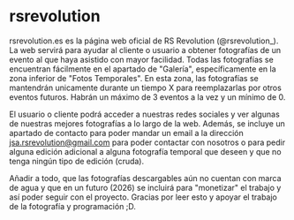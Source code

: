# rsrevolution

rsrevolution.es es la página web oficial de RS Revolution (@rsrevolution_). La web servirá para ayudar al cliente o usuario a 
obtener fotografías de un evento al que haya asistido con mayor facilidad. Todas las fotografías se encuentran fácilmente en 
el apartado de "Galería", específicamente en la zona inferior de "Fotos Temporales". En esta zona, las fotografías se mantendrán
unicamente durante un tiempo X para reemplazarlas por otros eventos futuros. Habrán un máximo de 3 eventos a la vez y un mínimo de 0.

El usuario o cliente podrá acceder a nuestras redes sociales y ver algunas de nuestras mejores fotografías a lo largo de la web. Además, 
se incluye un apartado de contacto para poder mandar un email a la dirección jsa.rsrevolution@gmail.com para poder contactar con nosotros
o para pedir alguna edición adicional a alguna fotografía temporal que deseen y que no tenga ningún tipo de edición (cruda).

Añadir a todo, que las fotografías descargables aún no cuentan con marca de agua y que en un futuro (2026) se incluirá para "monetizar" el trabajo
y así poder seguir con el proyecto. Gracias por leer esto y apoyar el trabajo de la fotografía y programación ;D.
